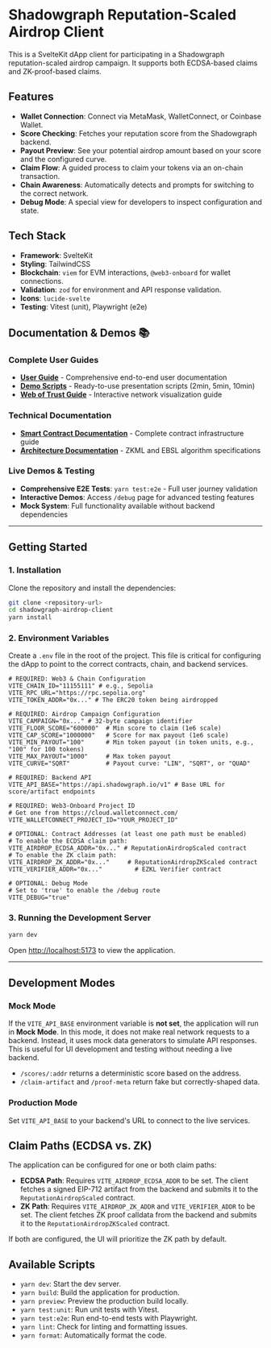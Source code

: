 # Shadowgraph Reputation-Scaled Airdrop Client

This is a SvelteKit dApp client for participating in a Shadowgraph reputation-scaled airdrop campaign. It supports both ECDSA-based claims and ZK-proof-based claims.

## Features

- **Wallet Connection**: Connect via MetaMask, WalletConnect, or Coinbase Wallet.
- **Score Checking**: Fetches your reputation score from the Shadowgraph backend.
- **Payout Preview**: See your potential airdrop amount based on your score and the configured curve.
- **Claim Flow**: A guided process to claim your tokens via an on-chain transaction.
- **Chain Awareness**: Automatically detects and prompts for switching to the correct network.
- **Debug Mode**: A special view for developers to inspect configuration and state.

## Tech Stack

- **Framework**: SvelteKit
- **Styling**: TailwindCSS
- **Blockchain**: `viem` for EVM interactions, `@web3-onboard` for wallet connections.
- **Validation**: `zod` for environment and API response validation.
- **Icons**: `lucide-svelte`
- **Testing**: Vitest (unit), Playwright (e2e)

## Documentation & Demos 📚

### Complete User Guides

- **[User Guide](./USER_GUIDE.md)** - Comprehensive end-to-end user documentation
- **[Demo Scripts](./DEMO_SCRIPTS.md)** - Ready-to-use presentation scripts (2min, 5min, 10min)
- **[Web of Trust Guide](./WEB_OF_TRUST_GUIDE.md)** - Interactive network visualization guide

### Technical Documentation

- **[Smart Contract Documentation](./contracts/README.md)** - Complete contract infrastructure guide
- **[Architecture Documentation](./documentation/)** - ZKML and EBSL algorithm specifications

### Live Demos & Testing

- **Comprehensive E2E Tests**: `yarn test:e2e` - Full user journey validation
- **Interactive Demos**: Access `/debug` page for advanced testing features
- **Mock System**: Full functionality available without backend dependencies

---

## Getting Started

### 1. Installation

Clone the repository and install the dependencies:

```bash
git clone <repository-url>
cd shadowgraph-airdrop-client
yarn install
```

### 2. Environment Variables

Create a `.env` file in the root of the project. This file is critical for configuring the dApp to point to the correct contracts, chain, and backend services.

```env
# REQUIRED: Web3 & Chain Configuration
VITE_CHAIN_ID="11155111" # e.g., Sepolia
VITE_RPC_URL="https://rpc.sepolia.org"
VITE_TOKEN_ADDR="0x..." # The ERC20 token being airdropped

# REQUIRED: Airdrop Campaign Configuration
VITE_CAMPAIGN="0x..." # 32-byte campaign identifier
VITE_FLOOR_SCORE="600000"  # Min score to claim (1e6 scale)
VITE_CAP_SCORE="1000000"   # Score for max payout (1e6 scale)
VITE_MIN_PAYOUT="100"      # Min token payout (in token units, e.g., "100" for 100 tokens)
VITE_MAX_PAYOUT="1000"     # Max token payout
VITE_CURVE="SQRT"          # Payout curve: "LIN", "SQRT", or "QUAD"

# REQUIRED: Backend API
VITE_API_BASE="https://api.shadowgraph.io/v1" # Base URL for score/artifact endpoints

# REQUIRED: Web3-Onboard Project ID
# Get one from https://cloud.walletconnect.com/
VITE_WALLETCONNECT_PROJECT_ID="YOUR_PROJECT_ID"

# OPTIONAL: Contract Addresses (at least one path must be enabled)
# To enable the ECDSA claim path:
VITE_AIRDROP_ECDSA_ADDR="0x..." # ReputationAirdropScaled contract
# To enable the ZK claim path:
VITE_AIRDROP_ZK_ADDR="0x..."     # ReputationAirdropZKScaled contract
VITE_VERIFIER_ADDR="0x..."         # EZKL Verifier contract

# OPTIONAL: Debug Mode
# Set to 'true' to enable the /debug route
VITE_DEBUG="true"
```

### 3. Running the Development Server

```bash
yarn dev
```

Open [http://localhost:5173](http://localhost:5173) to view the application.

---

## Development Modes

### Mock Mode

If the `VITE_API_BASE` environment variable is **not set**, the application will run in **Mock Mode**. In this mode, it does not make real network requests to a backend. Instead, it uses mock data generators to simulate API responses. This is useful for UI development and testing without needing a live backend.

- `/scores/:addr` returns a deterministic score based on the address.
- `/claim-artifact` and `/proof-meta` return fake but correctly-shaped data.

### Production Mode

Set `VITE_API_BASE` to your backend's URL to connect to the live services.

## Claim Paths (ECDSA vs. ZK)

The application can be configured for one or both claim paths:

- **ECDSA Path**: Requires `VITE_AIRDROP_ECDSA_ADDR` to be set. The client fetches a signed EIP-712 artifact from the backend and submits it to the `ReputationAirdropScaled` contract.
- **ZK Path**: Requires `VITE_AIRDROP_ZK_ADDR` and `VITE_VERIFIER_ADDR` to be set. The client fetches ZK proof calldata from the backend and submits it to the `ReputationAirdropZKScaled` contract.

If both are configured, the UI will prioritize the ZK path by default.

## Available Scripts

- `yarn dev`: Start the dev server.
- `yarn build`: Build the application for production.
- `yarn preview`: Preview the production build locally.
- `yarn test:unit`: Run unit tests with Vitest.
- `yarn test:e2e`: Run end-to-end tests with Playwright.
- `yarn lint`: Check for linting and formatting issues.
- `yarn format`: Automatically format the code.

```

```
